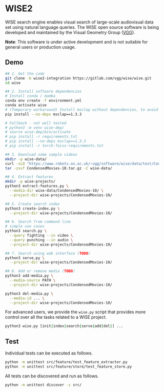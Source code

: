 # WISE2

WISE search engine enables visual search of large-scale
audiovisual data set using natural language queries. The
WISE open source software is being developed and maintained
by the Visual Geometry Group ([VGG](https://www.robots.ox.ac.uk/~vgg/software/wise/)).

**Note**: This software is under active development and is not suitable for general
users or production usage.

## Demo

```bash
## 1. Get the code
git clone -b wise2-integration https://gitlab.com/vgg/wise/wise.git
cd wise

## 2. Install software dependencies
# Install conda / mamba
conda env create -f environment.yml
conda activate wise
# (Temporary workaround) Install msclap without dependencies, to avoid conflicting version of torch
pip install --no-deps msclap==1.3.3

# Fallback - not well tested
# python3 -m venv wise-dep/
# source wise-dep/bin/activate
# pip install -r requirements.txt
# pip install --no-deps msclap==1.3.3
# pip install -r torch-faiss-requirements.txt

## 3. Download some sample videos
mkdir -p wise-data/
curl -sLO "https://www.robots.ox.ac.uk/~vgg/software/wise/data/test/CondensedMovies-10.tar.gz"
tar -zxvf CondensedMovies-10.tar.gz -C wise-data/

## 4. Extract features
mkdir -p wise-projects/
python3 extract-features.py \
  --media-dir wise-data/CondensedMovies-10/ \
  --project-dir wise-projects/CondensedMovies-10/

## 5. Create search index
python3 create-index.py \
  --project-dir wise-projects/CondensedMovies-10/

## 6. Search from command line
# simple use cases
python3 search.py \
  --query fighting --in video \
  --query punching --in audio \
  --project-dir wise-projects/CondensedMovies-10/

## 7. Search using web interface (TODO)
python3 serve.py \
  --project-dir wise-projects/CondensedMovies-10/

## 8. Add or remove media (TODO)
python3 add-media.py \
  --media-source PATH \
  --project-dir wise-projects/CondensedMovies-10/

python3 del-media.py \
  --media-id ... \
  --project-dir wise-projects/CondensedMovies-10/
```

For advanced users, we provide the `wise.py` script that
provides more control over all the tasks related to a
WISE project.

```bash
python3 wise.py [init|index|search|serve|add|del|] ...
```

## Test

Individual tests can be executed as follows.

```bash
python -m unittest src/feature/test_feature_extractor.py
python -m unittest src/feature/store/test_feature_store.py
```

All tests can be discovered and run as follows.

```bash
python -m unittest discover -s src/
```
